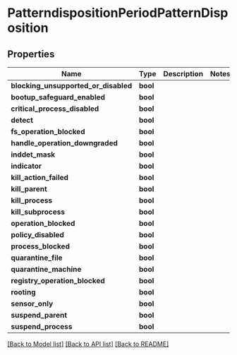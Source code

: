 # PatterndispositionPeriodPatternDisposition

## Properties

Name | Type | Description | Notes
------------ | ------------- | ------------- | -------------
**blocking_unsupported_or_disabled** | **bool** |  | 
**bootup_safeguard_enabled** | **bool** |  | 
**critical_process_disabled** | **bool** |  | 
**detect** | **bool** |  | 
**fs_operation_blocked** | **bool** |  | 
**handle_operation_downgraded** | **bool** |  | 
**inddet_mask** | **bool** |  | 
**indicator** | **bool** |  | 
**kill_action_failed** | **bool** |  | 
**kill_parent** | **bool** |  | 
**kill_process** | **bool** |  | 
**kill_subprocess** | **bool** |  | 
**operation_blocked** | **bool** |  | 
**policy_disabled** | **bool** |  | 
**process_blocked** | **bool** |  | 
**quarantine_file** | **bool** |  | 
**quarantine_machine** | **bool** |  | 
**registry_operation_blocked** | **bool** |  | 
**rooting** | **bool** |  | 
**sensor_only** | **bool** |  | 
**suspend_parent** | **bool** |  | 
**suspend_process** | **bool** |  | 

[[Back to Model list]](../README.md#documentation-for-models) [[Back to API list]](../README.md#documentation-for-api-endpoints) [[Back to README]](../README.md)


